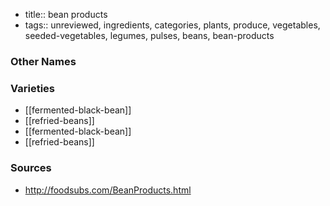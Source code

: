 - title:: bean products
- tags:: unreviewed, ingredients, categories, plants, produce, vegetables, seeded-vegetables, legumes, pulses, beans, bean-products


### Other Names


### Varieties

* [[fermented-black-bean]]
* [[refried-beans]]
* [[fermented-black-bean]]
* [[refried-beans]]

### Sources
* http://foodsubs.com/BeanProducts.html
